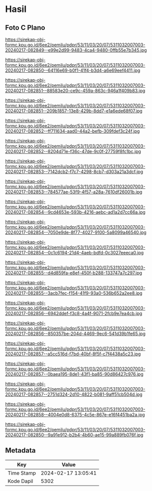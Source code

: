 # Hasil

## Foto C Plano

https://sirekap-obj-formc.kpu.go.id/6ee2/pemilu/pdpr/53/11/03/20/07/5311032007003-20240217-082849--e99e2d99-9483-4ca4-9480-0ffb55e7b345.jpg

https://sirekap-obj-formc.kpu.go.id/6ee2/pemilu/pdpr/53/11/03/20/07/5311032007003-20240217-082850--64116e69-b0f1-41f4-b3d4-a6e69eef4411.jpg

https://sirekap-obj-formc.kpu.go.id/6ee2/pemilu/pdpr/53/11/03/20/07/5311032007003-20240217-082851--88583e20-ce9c-459a-863c-946a1f409b83.jpg

https://sirekap-obj-formc.kpu.go.id/6ee2/pemilu/pdpr/53/11/03/20/07/5311032007003-20240217-082851--209b1857-13e8-429b-8dd7-e1a6ede68f07.jpg

https://sirekap-obj-formc.kpu.go.id/6ee2/pemilu/pdpr/53/11/03/20/07/5311032007003-20240217-082852--ff711634-aad0-44a2-befb-309fdef3c24f.jpg

https://sirekap-obj-formc.kpu.go.id/6ee2/pemilu/pdpr/53/11/03/20/07/5311032007003-20240217-082852--8204d71e-f36c-47de-9c0f-27759f8fc1bc.jpg

https://sirekap-obj-formc.kpu.go.id/6ee2/pemilu/pdpr/53/11/03/20/07/5311032007003-20240217-082853--7142dcb2-f7c7-4298-8cb7-d303a21a3dcf.jpg

https://sirekap-obj-formc.kpu.go.id/6ee2/pemilu/pdpr/53/11/03/20/07/5311032007003-20240217-082853--784577ae-53f9-4f57-a28a-7610df26001b.jpg

https://sirekap-obj-formc.kpu.go.id/6ee2/pemilu/pdpr/53/11/03/20/07/5311032007003-20240217-082854--9cd4653e-593b-4216-aebc-ad1a2d7cc66a.jpg

https://sirekap-obj-formc.kpu.go.id/6ee2/pemilu/pdpr/53/11/03/20/07/5311032007003-20240217-082854--7050e9de-8f77-4027-9100-5a8099a46540.jpg

https://sirekap-obj-formc.kpu.go.id/6ee2/pemilu/pdpr/53/11/03/20/07/5311032007003-20240217-082854--0c1c6194-21d4-4aeb-bdfd-0c3027eeeca0.jpg

https://sirekap-obj-formc.kpu.go.id/6ee2/pemilu/pdpr/53/11/03/20/07/5311032007003-20240217-082855--d4d859fa-e8ef-450f-b288-133747a7c297.jpg

https://sirekap-obj-formc.kpu.go.id/6ee2/pemilu/pdpr/53/11/03/20/07/5311032007003-20240217-082855--3acb7fec-f154-41f9-93a0-536b652a2ee8.jpg

https://sirekap-obj-formc.kpu.go.id/6ee2/pemilu/pdpr/53/11/03/20/07/5311032007003-20240217-082856--6942ddef-f3c8-4a4f-9071-2fcb9e7ea4cb.jpg

https://sirekap-obj-formc.kpu.go.id/6ee2/pemilu/pdpr/53/11/03/20/07/5311032007003-20240217-082856--850357be-204d-4469-9ec6-541d39b1fe65.jpg

https://sirekap-obj-formc.kpu.go.id/6ee2/pemilu/pdpr/53/11/03/20/07/5311032007003-20240217-082857--a5cc516d-f7bd-40bf-8f5f-c7f4438a5c23.jpg

https://sirekap-obj-formc.kpu.go.id/6ee2/pemilu/pdpr/53/11/03/20/07/5311032007003-20240217-082857--0baea195-8de1-43f1-ba85-90d86427c976.jpg

https://sirekap-obj-formc.kpu.go.id/6ee2/pemilu/pdpr/53/11/03/20/07/5311032007003-20240217-082857--2751d324-2d10-4822-b081-9aff51cb504d.jpg

https://sirekap-obj-formc.kpu.go.id/6ee2/pemilu/pdpr/53/11/03/20/07/5311032007003-20240217-082858--4004e0d8-6375-4c5e-867e-e16f4451ba2a.jpg

https://sirekap-obj-formc.kpu.go.id/6ee2/pemilu/pdpr/53/11/03/20/07/5311032007003-20240217-082850--9a91e912-b2b4-4b60-ae15-99a889fb076f.jpg


## Metadata

| Key        | Value               |
| ---------- | ------------------- |
| Time Stamp | 2024-02-17 13:05:41 |
| Kode Dapil | 5302                |



